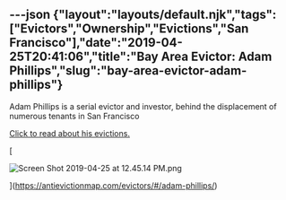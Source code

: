---json
{"layout":"layouts/default.njk","tags":["Evictors","Ownership","Evictions","San Francisco"],"date":"2019-04-25T20:41:06","title":"Bay Area Evictor: Adam Phillips","slug":"bay-area-evictor-adam-phillips"}
---

Adam Phillips is a serial evictor and investor, behind the displacement of numerous tenants in San Francisco

[Click to read about his evictions.](https://antievictionmap.com/evictors/#/adam-phillips/)

[

![Screen Shot 2019-04-25 at 12.45.14 PM.png](https://images.squarespace-cdn.com/content/v1/52b7d7a6e4b0b3e376ac8ea2/1556224827908-8GJHSZZG18ZLWPH4LMYC/ke17ZwdGBToddI8pDm48kDmImNJNQVmxQs7ET69MjigUqsxRUqqbr1mOJYKfIPR7LoDQ9mXPOjoJoqy81S2I8N_N4V1vUb5AoIIIbLZhVYxCRW4BPu10St3TBAUQYVKc0iui_diWO90melvZkgfGh-mV0cli9As2-EPLsO2lPmIrNml_BTYxSBoPP9TIyZnb/Screen+Shot+2019-04-25+at+12.45.14+PM.png)

](https://antievictionmap.com/evictors/#/adam-phillips/)